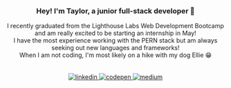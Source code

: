 
  

### <div align="center">Hey! I'm Taylor, a junior full-stack developer  🚀</div>  
  

<div align="center">I recently graduated from the Lighthouse Labs Web Development Bootcamp and am really excited to be starting an internship in May! 
</div>  
  

<div align="center">I have the most experience working with the PERN stack but am always seeking out new languages and frameworks! </div>  
  

<div align="center">When I am not coding, I'm most likely on a hike with my dog Ellie 😁</div>  
  

<br/> 

<br/>  



<div align="center">
<a href="https://linkedin.com/in/taylor-noj" target="_blank">
<img src=https://img.shields.io/badge/linkedin-%231E77B5.svg?&style=for-the-badge&logo=linkedin&logoColor=white alt=linkedin style="margin-bottom: 5px;" />
</a>
<a href="https://codepen.com/taylornoj" target="_blank">
<img src=https://img.shields.io/badge/codepen-%23131417.svg?&style=for-the-badge&logo=codepen&logoColor=white alt=codepen style="margin-bottom: 5px;" />
</a>
<a href="https://medium.com/@taylornoj" target="_blank">
<img src=https://img.shields.io/badge/medium-%23292929.svg?&style=for-the-badge&logo=medium&logoColor=white alt=medium style="margin-bottom: 5px;" />
</a>  
</div>  
  

<br/>  


